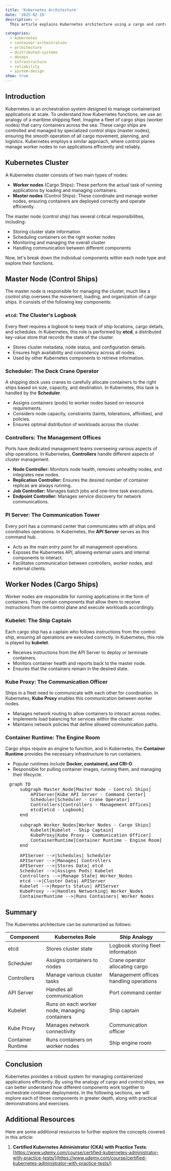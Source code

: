 ```yaml
---
title: 'Kubernetes Architecture'
date: '2025-02-19'
description: >-
  This article explains Kubernetes architecture using a cargo and control ship analogy. It covers master and worker nodes, key components like etcd, the API server, scheduler, controllers, kubelet, kube proxy, and container runtime, helping learners grasp orchestration, networking, and cluster management. Based on the **"Kubernetes Architecture"** class from *Certified Kubernetes Administrator (CKA) with Practice Tests* on Udemy. Check the link in the *Additional Resources* section.

categories:
  - kubernetes
  - container-orchestration
  - architecture
  - distributed-systems
  - devops
  - infrastructure
  - reliability
  - system-design
show: true
---
```


## Introduction

Kubernetes is an orchestration system designed to manage containerized applications at scale. To understand how Kubernetes functions, we use an analogy of a maritime shipping fleet. Imagine a fleet of cargo ships (worker nodes) that carry containers across the sea. These cargo ships are controlled and managed by specialized control ships (master nodes), ensuring the smooth operation of all cargo movement, planning, and logistics. Kubernetes employs a similar approach, where control planes manage worker nodes to run applications efficiently and reliably.

## Kubernetes Cluster

A Kubernetes cluster consists of two main types of nodes:

- **Worker nodes** (Cargo Ships): These perform the actual task of running applications by loading and managing containers.
- **Master nodes** (Control Ships): These coordinate and manage worker nodes, ensuring containers are deployed correctly and operate efficiently.

The master node (control ship) has several critical responsibilities, including:

- Storing cluster state information
- Scheduling containers on the right worker nodes
- Monitoring and managing the overall cluster
- Handling communication between different components

Now, let's break down the individual components within each node type and explore their functions.

## Master Node (Control Ships)

The master node is responsible for managing the cluster, much like a control ship oversees the movement, loading, and organization of cargo ships. It consists of the following key components:

### `etcd`: The Cluster's Logbook

Every fleet requires a logbook to keep track of ship locations, cargo details, and schedules. In Kubernetes, this role is performed by **etcd**, a distributed key-value store that records the state of the cluster.

- Stores cluster metadata, node status, and configuration details.
- Ensures high availability and consistency across all nodes.
- Used by other Kubernetes components to retrieve information.

### Scheduler: The Dock Crane Operator

A shipping dock uses cranes to carefully allocate containers to the right ships based on size, capacity, and destination. In Kubernetes, this task is handled by the **Scheduler**.

- Assigns containers (pods) to worker nodes based on resource requirements.
- Considers node capacity, constraints (taints, tolerations, affinities), and policies.
- Ensures optimal distribution of workloads across the cluster.

### Controllers: The Management Offices

Ports have dedicated management teams overseeing various aspects of ship operations. In Kubernetes, **Controllers** handle different aspects of cluster management.

- **Node Controller:** Monitors node health, removes unhealthy nodes, and integrates new nodes.
- **Replication Controller:** Ensures the desired number of container replicas are always running.
- **Job Controller:** Manages batch jobs and one-time task executions.
- **Endpoint Controller:** Manages service discovery for network communications.

### PI Server: The Communication Tower

Every port has a command center that communicates with all ships and coordinates operations. In Kubernetes, the **API Server** serves as this command hub.

- Acts as the main entry point for all management operations.
- Exposes the Kubernetes API, allowing external users and internal components to interact.
- Facilitates communication between controllers, worker nodes, and external clients.

## Worker Nodes (Cargo Ships)

Worker nodes are responsible for running applications in the form of containers. They contain components that allow them to receive instructions from the control plane and execute workloads accordingly.

### Kubelet: The Ship Captain

Each cargo ship has a captain who follows instructions from the control ship, ensuring all operations are executed correctly. In Kubernetes, this role is played by **kubelet**.

- Receives instructions from the API Server to deploy or terminate containers.
- Monitors container health and reports back to the master node.
- Ensures that the containers remain in the desired state.

### Kube Proxy: The Communication Officer

Ships in a fleet need to communicate with each other for coordination. In Kubernetes, **Kube Proxy** enables this communication between worker nodes.

- Manages network routing to allow containers to interact across nodes.
- Implements load balancing for services within the cluster.
- Maintains network policies that define allowed communication paths.

### Container Runtime: The Engine Room

Cargo ships require an engine to function, and in Kubernetes, the **Container Runtime** provides the necessary infrastructure to run containers.

- Popular runtimes include **Docker, containerd, and CRI-O**.
- Responsible for pulling container images, running them, and managing their lifecycle.

<pre class="mermaid" style="display: flex; justify-content: center;">
graph TD
    subgraph Master_Node[Master Node - Control Ships]
        APIServer[Kube API Server - Command Center]
        Scheduler[Scheduler - Crane Operator]
        Controllers[Controllers - Management Offices]
        etcd[etcd - Logbook]
    end

    subgraph Worker_Nodes[Worker Nodes - Cargo Ships]
        Kubelet[Kubelet - Ship Captain]
        KubeProxy[Kube Proxy - Communication Officer]
        ContainerRuntime[Container Runtime - Engine Room]
    end

    APIServer -->|Schedules| Scheduler
    APIServer -->|Manages| Controllers
    APIServer -->|Stores Data| etcd
    Scheduler -->|Assigns Pods| Kubelet
    Controllers -->|Manage State| Worker_Nodes
    etcd -->|Cluster Data| APIServer
    Kubelet -->|Reports Status| APIServer
    KubeProxy -->|Handles Networking| Worker_Nodes
    ContainerRuntime -->|Runs Containers| Worker_Nodes
</pre>

## Summary

The Kubernetes architecture can be summarized as follows:

| Component         | Kubernetes Role                               | Ship Analogy                           |
| ----------------- | --------------------------------------------- | -------------------------------------- |
| etcd              | Stores cluster state                          | Logbook storing fleet information      |
| Scheduler         | Assigns containers to nodes                   | Crane operator allocating cargo        |
| Controllers       | Manage various cluster tasks                  | Management offices handling operations |
| API Server        | Handles all communication                     | Port command center                    |
| Kubelet           | Runs on each worker node, managing containers | Ship captain                           |
| Kube Proxy        | Manages network connectivity                  | Communication officer                  |
| Container Runtime | Runs containers on worker nodes               | Ship engine room                       |

## Conclusion

Kubernetes provides a robust system for managing containerized applications efficiently. By using the analogy of cargo and control ships, we can better understand how different components work together to orchestrate container deployments. In the following sections, we will explore each of these components in greater depth, along with practical demonstrations and exercises.

## Additional Resources

Here are some additional resources to further explore the concepts covered in this article:

1. **Certified Kubernetes Administrator (CKA) with Practice Tests**: [https://www.udemy.com/course/certified-kubernetes-administrator-with-practice-tests/](https://www.udemy.com/course/certified-kubernetes-administrator-with-practice-tests/)
